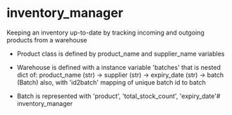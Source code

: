 # inventory_manager
Keeping an inventory up-to-date by tracking incoming and outgoing products from a warehouse

- Product class is defined by product_name and supplier_name variables

- Warehouse is defined with a instance variable 'batches' that is nested dict of:
product_name (str) -> supplier (str) -> expiry_date (str) -> batch (Batch)
also, with 'id2batch' mapping of unique batch id to batch

- Batch is represented with 'product', 'total_stock_count', 'expiry_date'# inventory_manager